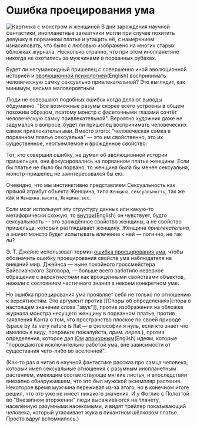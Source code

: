 # Ошибка проецирования ума
![Картинка с монстром и женщиной](http://lesswrong.com/static/imported/2007/08/10/monsterwithgirl_2.jpg "Картинка с монстром и женщиной")
В дни зарождения научной фантастики, инопланетные захватчики могли при случае похитить девушку в порванном платье и утащить её, с намерением изнасиловать, что было с любовью изображено на многих старых обложках журнала. Несколько странно, что при этом инопланетяне никогда не охотились за мужчинами в порванных рубахах.

Будет ли негуманоидный пришелец с совершенно иной эволюционной историей и [эволюционной психологией](http://lesswrong.com/lw/l1/evolutionary_psychology/)(English) воспринимать человеческую самку сексуально привлекательной? Это выглядит, как минимум, весьма маловероятным.

Люди не совершают подобных ошибок когда делают выводы обдуманно. "Все возможные разумы скорее всего устроены в общем похожим образом, поэтому монстр с фасеточными глазами сочтёт человеческую самку привлекательной". Вероятно художник даже не задумался о вопросе, будет ли пришелец воспринимать человеческих самок привлекательными. Вместо этого: "человеческая самка в порванном платье сексуальна" — это им свойственно, это их существенное, неотъемлемое и врождённое свойство.

Тот, кто совершил ошибку, не думал об эволюционной истории пришельцев, они фокусировались на порванном платье женщины. Если бы платье не было бы порвано, то женщина была бы менее сексуальна, монстр-пришелец не заинтересовался бы ею.

Очевидно, что мы инстинктивно представляем Сексуальность как прямой атрибут объекта Женщина, типа <code>Женщина.сексуальность</code>, так же как и <code>Женщина.высота</code>, <code>Женщина.вес</code>.

Если мозг использует эту структуру данных или какую-то метафорически схожую, то [внутри](http://lesswrong.com/lw/no/how_an_algorithm_feels_from_inside/)(English) он чувствует, будто сексуальность — это врождённое свойство женщины, а не свойство пришельца, который разглядывает женщину. Женщина _привлекательна,_ а значит монстр будет испытывать влечение к ней — логично, не так ли?

Э. Т. Джейнс использовал термин [ошибка проецирования ума](http://citeseer.ist.psu.edu/6330.html), чтобы обозначить ошибку проецирования свойств ума наблюдателя на внешний мир. Джейнса — ныне покойного гроссмейстера Байесианского Заговора, — больше всего заботило неверное обращение с _вероятностями_ как врождёнными свойствами объектов, нежели с состоянием частичного знания в некоем конкретном уме.

Но ошибка проецирования ума проявляет себя не только по отношению к вероятностям. Это аргумент против [[Споры об определениях|спора о настоящем значении слова "звук"]], против изображения на обложке журнала монстра несущего женщину в порванном платье, против заявления Канта о том, что пространство плоское по своей природе (space by its very nature is flat — в философии я нуль, если кто знает что имелось в виду, поправьте пожалуйста, _прим. перев._), против определения, которое дал [Юм](https://ru.wikipedia.org/wiki/Юм,%20Дэвид) [априорным](http://lesswrong.com/lw/k2/a_priori/)(English) идеям, которые "порождаются исключительно работой ума, вне зависимости от существания чего-либо во вселенной".

(Как-то раз я читал в научной фантастике рассказ про самца человека, который имел сексуальные отношения с разумным инопланетным растением, имеющим соответствующе мягкие листья, и впоследствии внезапно обнаружившем, что это был мужской экземпляр растения. Некоторое время мужчина переживал из-за этого, но в конечном итоге решил, что это уже не имеет никакого значения. И у Фоглио с Полоттой во "Внезапном вторжении" люди высаживаются на планету, населённую разумными насекомыми, и видят трейлер показывающий человека, который утаскивает жука в пикантном шёлковом платье. Просто вдруг вспомнилось.)
